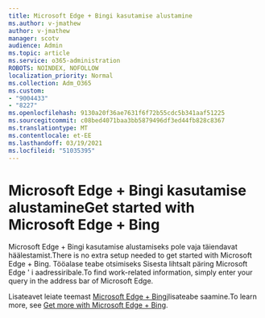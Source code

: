 ```yaml
---
title: Microsoft Edge + Bingi kasutamise alustamine
ms.author: v-jmathew
author: v-jmathew
manager: scotv
audience: Admin
ms.topic: article
ms.service: o365-administration
ROBOTS: NOINDEX, NOFOLLOW
localization_priority: Normal
ms.collection: Adm_O365
ms.custom:
- "9004433"
- "8227"
ms.openlocfilehash: 9130a20f36ae7631f6f72b55cdc5b341aaf51225
ms.sourcegitcommit: c08bed4071baa3bb5879496df3ed44fb828c8367
ms.translationtype: MT
ms.contentlocale: et-EE
ms.lasthandoff: 03/19/2021
ms.locfileid: "51035395"
---
```

# <a name="get-started-with-microsoft-edge--bing"></a><span data-ttu-id="650ba-102">Microsoft Edge + Bingi kasutamise alustamine</span><span class="sxs-lookup"><span data-stu-id="650ba-102">Get started with Microsoft Edge + Bing</span></span>

<span data-ttu-id="650ba-103">Microsoft Edge + Bingi kasutamise alustamiseks pole vaja täiendavat häälestamist.</span><span class="sxs-lookup"><span data-stu-id="650ba-103">There is no extra setup needed to get started with Microsoft Edge + Bing.</span></span> <span data-ttu-id="650ba-104">Tööalase teabe otsimiseks Sisesta lihtsalt päring Microsoft Edge ' i aadressiribale.</span><span class="sxs-lookup"><span data-stu-id="650ba-104">To find work-related information, simply enter your query in the address bar of Microsoft Edge.</span></span>

<span data-ttu-id="650ba-105">Lisateavet leiate teemast [Microsoft Edge + Bingi](https://go.microsoft.com/fwlink/?linkid=2152963)lisateabe saamine.</span><span class="sxs-lookup"><span data-stu-id="650ba-105">To learn more, see [Get more with Microsoft Edge + Bing](https://go.microsoft.com/fwlink/?linkid=2152963).</span></span>
